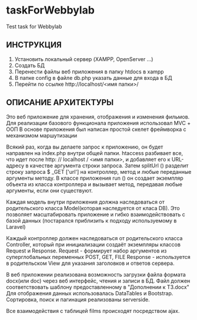 # taskForWebbylab
Test task for Webbylab

<h2>ИНСТРУКЦИЯ</h2>

1. Установить локальный сервер (XAMPP, OpenServer ...)
2. Создать БД
3. Перенести файлы веб приложения в папку htdocs в xampp
4. В папке config в файле db.php указать данные для входа в БД
5. Перейти по ссылке http://localhost/<имя папки>/

<h2>ОПИСАНИЕ АРХИТЕКТУРЫ</h2>

Это веб приложение для хранения, отображения и изменения фильмов.
Для реализации базового функционала приложения использовал MVC + ООП
В основе приложения был написан простой скелет фреймворка с механизмом маршутизации

Всякий раз, когда вы делаете запрос к приложению, он будет направлен на index.php внутри общей папки.
htaccess разбивает все, что идет после http: // localhost / <имя папки>, и добавляет его к URL-адресу в качестве аргумента строки запроса. 
Затем splitUrl () разделит строку запроса $ _GET ['url'] на контроллер, метод и любые переданные аргументы методу.
В классе приложения run () он создает экземпляр объекта из класса контроллера и вызывает метод, передавая любые аргументы, если они существуют.

Каждая модель внутри приложения должна наследоваться от родительского класса Model(которая наследуется от класа DB). 
Это позволяет масштабировать приложение и гибко взаимодействовать с базой данных (постарался приблизить к подходу используемому в Laravel)

Каждый контроллер должен наследоваться от родительского класса Controller, который при инициализации создаёт экземпляры классов Request и Response.
Request - формирует набор аргументов из суперглобальных переменных POST, GET, FILE
Response - используется в родительском View для указания заголовков и ответов сервера. 

В веб приложении реализована возможность загрузки файла формата docx(или doc) через веб интерфейс, чтения и записи в БД. Файл должен соответствовать шаблону предоставленному в "Дополнении к ТЗ.docx"
Для отображения данных использовалась DataTables и Bootstrap. Сортировка, поиск и пагинация реализованы serverside.

Все взаимодействия с таблицей films происходят посредством ajax.
